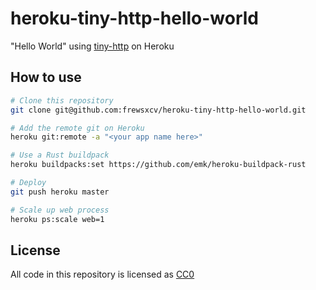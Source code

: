 # heroku-tiny-http-hello-world

"Hello World" using [tiny-http](https://github.com/frewsxcv/tiny-http) on Heroku

## How to use

```sh
# Clone this repository
git clone git@github.com:frewsxcv/heroku-tiny-http-hello-world.git

# Add the remote git on Heroku
heroku git:remote -a "<your app name here>"

# Use a Rust buildpack
heroku buildpacks:set https://github.com/emk/heroku-buildpack-rust

# Deploy
git push heroku master

# Scale up web process
heroku ps:scale web=1
```

## License

All code in this repository is licensed as [CC0](https://creativecommons.org/publicdomain/zero/1.0/)
